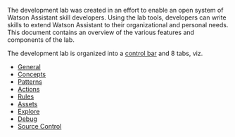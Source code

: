 The development lab was created in an effort to enable an open system of Watson Assistant skill developers. Using the lab tools, developers can write skills to extend Watson Assistant to their organizational and personal needs. This document contains an overview of the various features and components of the lab.

The development lab is organized into a [control bar](./ControlBar.md) and 8 tabs, viz.
* [General](./General.md)
* [Concepts](./Concepts.md)
* [Patterns](./Patterns.md)
* [Actions](./Actions.md)
* [Rules](./Rules.md)
* [Assets](./Assets.md)
* [Explore](./Explore.md)
* [Debug](./Debug.md)
* [Source Control](./SourceControl.md)
